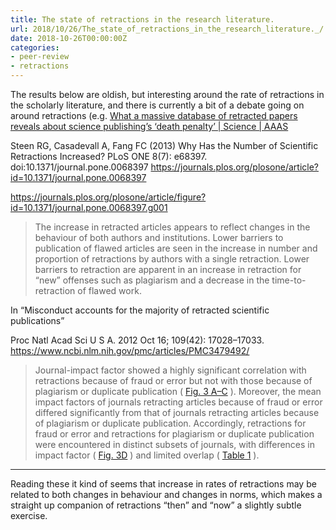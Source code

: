 ```yaml
---
title: The state of retractions in the research literature. 
url: 2018/10/26/The_state_of_retractions_in_the_research_literature._/
date: 2018-10-26T00:00:00Z
categories:
- peer-review
- retractions
---
```


The results below are oldish, but interesting around the rate of retractions in the scholarly literature, and there is currently a bit of a debate going on around retractions (e.g. [What a massive database of retracted papers reveals about science publishing’s ‘death penalty’ | Science | AAAS](https://www.sciencemag.org/news/2018/10/what-massive-database-retracted-papers-reveals-about-science-publishing-s-death-penalty) 

Steen RG, Casadevall A, Fang FC (2013) Why Has the Number of Scientific Retractions Increased? PLoS ONE 8(7): e68397. doi:10.1371/journal.pone.0068397
https://journals.plos.org/plosone/article?id=10.1371/journal.pone.0068397

https://journals.plos.org/plosone/article/figure?id=10.1371/journal.pone.0068397.g001

> The increase in retracted articles appears to reflect changes in the behaviour of both authors and institutions. Lower barriers to publication of flawed articles are seen in the increase in number and proportion of retractions by authors with a single retraction. Lower barriers to retraction are apparent in an increase in retraction for “new” offenses such as plagiarism and a decrease in the time-to-retraction of flawed work.  


In “Misconduct accounts for the majority of retracted scientific publications”

Proc Natl Acad Sci U S A. 2012 Oct 16; 109(42): 17028–17033.
https://www.ncbi.nlm.nih.gov/pmc/articles/PMC3479492/

> Journal-impact factor showed a highly significant correlation with retractions because of fraud or error but not with those because of plagiarism or duplicate publication ( [Fig. 3 A–C](https://www.ncbi.nlm.nih.gov/pmc/articles/PMC3479492/figure/fig03/?report=objectonly) ). Moreover, the mean impact factors of journals retracting articles because of fraud or error differed significantly from that of journals retracting articles because of plagiarism or duplicate publication. Accordingly, retractions for fraud or error and retractions for plagiarism or duplicate publication were encountered in distinct subsets of journals, with differences in impact factor ( [Fig. 3D](https://www.ncbi.nlm.nih.gov/pmc/articles/PMC3479492/figure/fig03/?report=objectonly) ) and limited overlap ( [Table 1](https://www.ncbi.nlm.nih.gov/pmc/articles/PMC3479492/table/t01/?report=objectonly) ).  

- - - -

Reading these it kind of seems that increase in rates of retractions may be related to both changes in behaviour and changes in norms, which makes a straight up companion of retractions “then” and “now” a slightly subtle exercise. 


